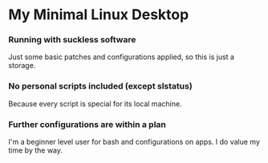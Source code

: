 # My Minimal Linux Desktop

### Running with suckless software
Just some basic patches and configurations applied, so this is just a storage.

### No personal scripts included (except slstatus)
Because every script is special for its local machine.

### Further configurations are within a plan
I'm a beginner level user for bash and configurations on apps. I do value my time by the way.
